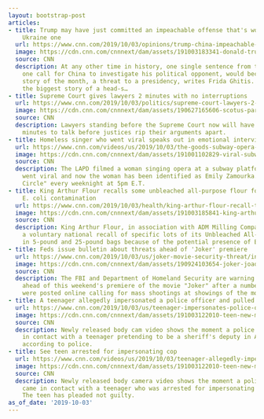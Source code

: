 ```yaml
---
layout: bootstrap-post
articles:
- title: Trump may have just committed an impeachable offense that's worse than the
    Ukraine one
  url: https://www.cnn.com/2019/10/03/opinions/trump-china-impeachable-offense-ghitis/index.html
  image: https://cdn.cnn.com/cnnnext/dam/assets/191003183341-donald-trump-ghitis-super-tease.jpg
  source: CNN
  description: At any other time in history, one single sentence from this morning,
    one call for China to investigate his political opponent, would become the biggest
    story of the month, a threat to a presidency, writes Frida Ghitis. This time,
    the biggest story of a head-s…
- title: Supreme Court gives lawyers 2 minutes with no interruptions
  url: https://www.cnn.com/2019/10/03/politics/supreme-court-lawyers-2-minutes/index.html
  image: https://cdn.cnn.com/cnnnext/dam/assets/190627165606-scotus-partisan-gerrymandering-citizenship-census-rulings-schneider-lead-vpx-00004010-super-tease.jpg
  source: CNN
  description: Lawyers standing before the Supreme Court now will have at least two
    minutes to talk before justices rip their arguments apart.
- title: Homeless singer who went viral speaks out in emotional interview
  url: https://www.cnn.com/videos/us/2019/10/03/the-goods-subway-opera-singer-acfc-vpx.cnn
  image: https://cdn.cnn.com/cnnnext/dam/assets/191001102829-viral-subway-singer-super-tease.jpg
  source: CNN
  description: The LAPD filmed a woman singing opera at a subway platform. The video
    went viral and now the woman has been identified as Emily Zamourka.  Watch "Full
    Circle" every weeknight at 5pm E.T.
- title: King Arthur Flour recalls some unbleached all-purpose flour for possible
    E. coli contamination
  url: https://www.cnn.com/2019/10/03/health/king-arthur-flour-recall-trnd/index.html
  image: https://cdn.cnn.com/cnnnext/dam/assets/191003185841-king-arthur-flour-recall-super-tease.jpg
  source: CNN
  description: King Arthur Flour, in association with ADM Milling Company, announced
    a voluntary national recall of specific lots of its Unbleached All-Purpose Flour
    in 5-pound and 25-pound bags because of the potential presence of E.coli.
- title: Feds issue bulletin about threats ahead of 'Joker' premiere
  url: https://www.cnn.com/2019/10/03/us/joker-movie-security-threat/index.html
  image: https://cdn.cnn.com/cnnnext/dam/assets/190924103654-joker-joaquin-phoenix-super-tease.jpeg
  source: CNN
  description: The FBI and Department of Homeland Security are warning law enforcement
    ahead of this weekend's premiere of the movie "Joker" after a number of threats
    were posted online calling for mass shootings at showings of the movie.
- title: A teenager allegedly impersonated a police officer and pulled over a car
  url: https://www.cnn.com/2019/10/03/us/teenager-impersonates-police-officer-trnd/index.html
  image: https://cdn.cnn.com/cnnnext/dam/assets/191003122010-teen-new-mexico-impersonates-authorities-super-tease.jpg
  source: CNN
  description: Newly released body cam video shows the moment a police officer came
    in contact with a teenager pretending to be a sheriff's deputy in Albuquerque,
    according to police.
- title: See teen arrested for impersonating cop
  url: https://www.cnn.com/videos/us/2019/10/03/teenager-allegedly-impersonates-police-officer-mxp-vpx.hln
  image: https://cdn.cnn.com/cnnnext/dam/assets/191003122010-teen-new-mexico-impersonates-authorities-super-tease.jpg
  source: CNN
  description: Newly released body camera video shows the moment a police officer
    came in contact with a teenager who was arrested for impersonating a police officer.
    The teen has pleaded not guilty.
as_of_date: '2019-10-03'
---
```


